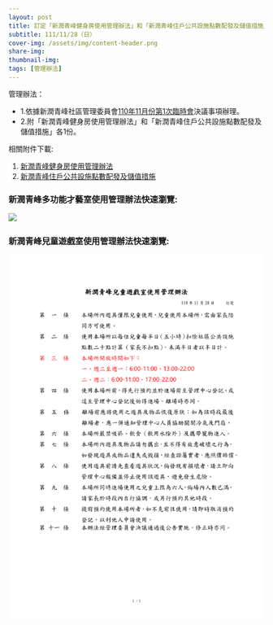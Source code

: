 ```yaml
---
layout: post
title: 訂定「新潤青峰健身房使用管理辦法」和「新潤青峰住戶公共設施點數配發及儲值措施」
subtitle: 111/11/28（日）
cover-img: /assets/img/content-header.png
share-img: 
thumbnail-img:
tags: [管理辦法]
---
```


管理辦法：
- 1.依據新潤青峰社區管理委員會[110年11月份第1次臨時會](https://bq01.github.io/2021-11-28-1-meeting/)決議事項辦理。
- 2.附「新潤青峰健身房使用管理辦法」和「新潤青峰住戶公共設施點數配發及儲值措施」各1份。

相關附件下載:

 1. [新潤青峰健身房使用管理辦法](../assets/post/20211128-3/新潤青峰健身房使用管理辦法.pdf)
 2. [新潤青峰住戶公共設施點數配發及儲值措施](../assets/post/20211128-3/新潤青峰住戶公共設施點數配發及儲值措施.pdf)

### 新潤青峰多功能才藝室使用管理辦法快速瀏覽:

![](../assets/post/20211128-3/function-room-01.png)


### 新潤青峰兒童遊戲室使用管理辦法快速瀏覽:

![](../assets/post/20211128-3/play-room-01.png)
